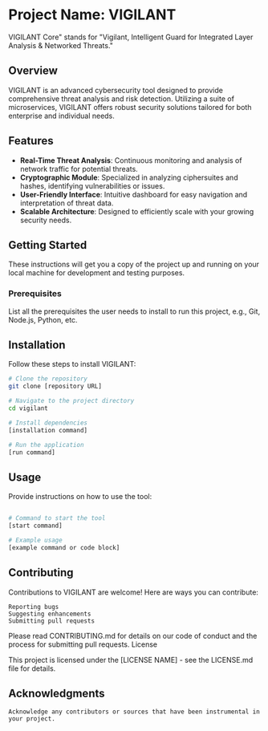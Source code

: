 # Project Name: VIGILANT
VIGILANT Core" stands for "Vigilant, Intelligent Guard for Integrated Layer Analysis & Networked Threats."
## Overview
VIGILANT is an advanced cybersecurity tool designed to provide comprehensive threat analysis and risk detection. Utilizing a suite of microservices, VIGILANT offers robust security solutions tailored for both enterprise and individual needs.

## Features
- **Real-Time Threat Analysis**: Continuous monitoring and analysis of network traffic for potential threats.
- **Cryptographic Module**: Specialized in analyzing ciphersuites and hashes, identifying vulnerabilities or issues.
- **User-Friendly Interface**: Intuitive dashboard for easy navigation and interpretation of threat data.
- **Scalable Architecture**: Designed to efficiently scale with your growing security needs.

## Getting Started
These instructions will get you a copy of the project up and running on your local machine for development and testing purposes.

### Prerequisites
List all the prerequisites the user needs to install to run this project, e.g., Git, Node.js, Python, etc.
## Installation
Follow these steps to install VIGILANT:

```bash
# Clone the repository
git clone [repository URL]

# Navigate to the project directory
cd vigilant

# Install dependencies
[installation command]

# Run the application
[run command]
```
## Usage

Provide instructions on how to use the tool:

```bash

# Command to start the tool
[start command]

# Example usage
[example command or code block]
```
## Contributing

Contributions to VIGILANT are welcome! Here are ways you can contribute:

    Reporting bugs
    Suggesting enhancements
    Submitting pull requests

Please read CONTRIBUTING.md for details on our code of conduct and the process for submitting pull requests.
License

This project is licensed under the [LICENSE NAME] - see the LICENSE.md file for details.
## Acknowledgments

    Acknowledge any contributors or sources that have been instrumental in your project.